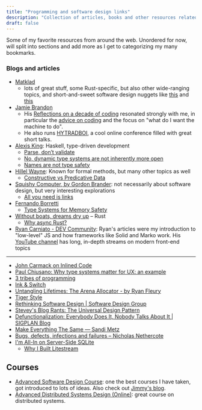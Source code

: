 ```yaml
---
title: "Programming and software design links"
description: "Collection of articles, books and other resources related to software design"
draft: false
---
```


Some of my favorite resources from around the web. Unordered for now, will split into sections and add more as I get to categorizing my many bookmarks.

### Blogs and articles

- [Matklad](https://matklad.github.io/)
    - lots of great stuff, some Rust-specific, but also other wide-ranging topics, and short-and-sweet software design
        nuggets like [this](https://matklad.github.io/2023/11/15/push-ifs-up-and-fors-down.html) and [this](https://matklad.github.io/2023/09/13/comparative-analysis.html)
- [Jamie Brandon](https://www.scattered-thoughts.net/)
    - His [Reflections on a decade of coding](https://www.scattered-thoughts.net/writing/reflections-on-a-decade-of-coding/) resonated strongly with me, in particular the [advice on coding](https://www.scattered-thoughts.net/writing/coding/) and the focus on "what do I want the machine to do".
    - He also runs [HYTRADBOI](https://www.hytradboi.com/), a cool online conference filled with great short talks.
- [Alexis King](https://lexi-lambda.github.io/): Haskell, type-driven development
    - [Parse, don’t validate](https://lexi-lambda.github.io/blog/2019/11/05/parse-don-t-validate/)
    - [No, dynamic type systems are not inherently more open](https://lexi-lambda.github.io/blog/2020/01/19/no-dynamic-type-systems-are-not-inherently-more-open/)
    - [Names are not type safety](https://lexi-lambda.github.io/blog/2020/11/01/names-are-not-type-safety/)
- [Hillel Wayne](https://www.hillelwayne.com/post/): Known for formal methods, but many other topics as well
    - [Constructive vs Predicative Data](https://www.hillelwayne.com/post/constructive/)
- [Squishy Computer, by Gordon Brander](https://newsletter.squishy.computer/): not necessarily about software design, but very interesting explorations
    - [All you need is links](https://newsletter.squishy.computer/p/all-you-need-is-links)
- [Fernando Borretti](https://borretti.me/article/)
    - [Type Systems for Memory Safety](https://borretti.me/article/type-systems-memory-safety)
- [Without boats, dreams dry up](https://without.boats/) – Rust
    - [Why async Rust?](https://without.boats/blog/why-async-rust/)
- [Ryan Carniato - DEV Community](https://dev.to/ryansolid): Ryan's articles were my introduction to "low-level" JS and how frameworks like Solid and Marko work. His [YouTube channel](https://www.youtube.com/@ryansolid) has long, in-depth streams on modern front-end topics

---

<!-- - [Idioms of Dynamic Languages | Will Crichton](https://willcrichton.net/notes/idioms-of-dynamic-languages/#fnref:1) -->
<!-- [Nintendo .DS\_Store on X: "As someone who strongly prefers static types, I can't believe I am saying this but I don't love the trend of dunking on dynamically typed languages as "merely" unityped/badly statically typed. Dynamism has its own rich history, including contributions to static typing." / X](https://x.com/sliminality/status/1317331148360437760) -->
<!-- - [Effective Mental Models for Code and Systems | by Cindy Sridharan | Medium](https://copyconstruct.medium.com/effective-mental-models-for-code-and-systems-7c55918f1b3e) -->
- [John Carmack on Inlined Code](http://number-none.com/blow/blog/programming/2014/09/26/carmack-on-inlined-code.html)
- [Paul Chiusano: Why type systems matter for UX: an example](https://pchiusano.github.io/2013-09-10/type-systems-and-ux-example.html)
- [3 tribes of programming](https://josephg.com/blog/3-tribes/)
- [Ink & Switch](https://www.inkandswitch.com/)
- [Untangling Lifetimes: The Arena Allocator - by Ryan Fleury](https://www.rfleury.com/p/untangling-lifetimes-the-arena-allocator)
- [Tiger Style](https://github.com/tigerbeetle/tigerbeetle/blob/main/docs/TIGER_STYLE.md)
- [Rethinking Software Design | Software Design Group](https://sdg.csail.mit.edu/projects/conceptual)
- [Stevey's Blog Rants: The Universal Design Pattern](https://steve-yegge.blogspot.com/2008/10/universal-design-pattern.html)
- [Defunctionalization: Everybody Does It, Nobody Talks About It | SIGPLAN Blog](https://blog.sigplan.org/2019/12/30/defunctionalization-everybody-does-it-nobody-talks-about-it/#undefined)
- [Make Everything The Same — Sandi Metz](https://sandimetz.com/blog/2016/6/9/make-everything-the-same)
- [Bugs, defects, infections and failures – Nicholas Nethercote](https://blog.mozilla.org/nnethercote/2009/02/27/bugs-defects-infections-and-failures/)
- [I'm All-In on Server-Side SQLite](https://fly.io/blog/all-in-on-sqlite-litestream/)
    - [Why I Built Litestream](https://litestream.io/blog/why-i-built-litestream/)


## Courses

- [Advanced Software Design Course](https://self-service.mirdin.com/): one the best courses I have taken, got introduced to lots of ideas. Also check out [Jimmy's blog](https://www.pathsensitive.com/p/archive.html).
- [Advanced Distributed Systems Design (Online)](https://learn.particular.net/courses/adsd-online): great course on distributed systems.

<!-- Books

[Teach Yourself Computer Science](https://teachyourselfcs.com/#distributed-systems)
- Game programming patterns
- Crafting interpreters
- Designing Data Intensive Applications
- OS:3ep
 -->
